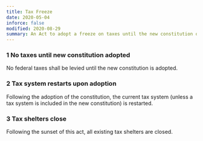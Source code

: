 ```yaml
---
title: Tax Freeze
date: 2020-05-04
inforce: false
modified: 2020-08-29
summary: An Act to adopt a freeze on taxes until the new constitution of Norlund is adopted.
---
```


### 1 No taxes until new constitution adopted

No federal taxes shall be levied until the new constitution is adopted.

### 2 Tax system restarts upon adoption

Following the adoption of the constitution, the current tax system (unless a tax system is included in the new constitution) is restarted.

### 3 Tax shelters close

Following the sunset of this act, all existing tax shelters are closed.